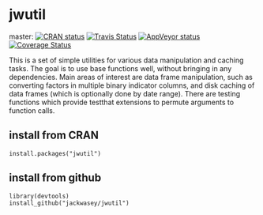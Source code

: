 # jwutil

master:
[![CRAN status](https://www.r-pkg.org/badges/version/jwutil)](https://cran.r-project.org/package=jwutil)
[![Travis Status](https://travis-ci.org/jackwasey/jwutil.png?branch=master)](https://travis-ci.org/jackwasey/jwutil)
[![AppVeyor status](https://ci.appveyor.com/api/projects/status/github/jackwasey/jwutil?branch=master&svg=true)](https://ci.appveyor.com/project/jackwasey/jwutil)
[![Coverage Status](https://img.shields.io/coveralls/jackwasey/jwutil.svg)](https://coveralls.io/r/jackwasey/jwutil?branch=master)

This is a set of simple utilities for various data manipulation and caching tasks. The goal is to use base functions well, without bringing in any dependencies. Main areas of interest are data frame manipulation, such as converting factors in multiple binary indicator columns, and disk caching of data frames (which is optionally done by date range). There are testing functions which provide testthat extensions to permute arguments to function calls.

## install from CRAN
```
install.packages("jwutil")
```

## install from github
```
library(devtools)
install_github("jackwasey/jwutil")
```
